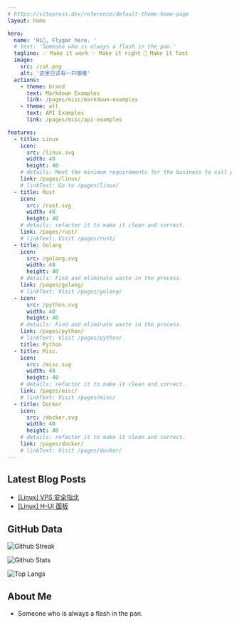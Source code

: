 ```yaml
---
# https://vitepress.dev/reference/default-theme-home-page
layout: home

hero:
  name: 'Hi👋, Flygar here. '
  # text: 'Someone who is always a flash in the pan.'
  tagline: ✅ Make it work ✨ Make it right 🚀 Make it fast
  image:
    src: /cat.png
    alt: '这里应该有一只喵喵'
  actions:
    - theme: brand
      text: Markdown Examples
      link: /pages/misc/markdown-examples
    - theme: alt
      text: API Examples
      link: /pages/misc/api-examples

features:
  - title: Linux
    icon:
      src: /linux.svg
      width: 40
      height: 40
    # details: Meet the minimum requirements for the business to call project a success.
    link: /pages/linux/
    # linkText: Go to /pages/linux/
  - title: Rust
    icon:
      src: /rust.svg
      width: 40
      height: 40
    # details: refactor it to make it clean and correct.
    link: /pages/rust/
    # linkText: Visit /pages/rust/
  - title: Golang
    icon:
      src: /golang.svg
      width: 40
      height: 40
    # details: Find and eliminate waste in the process.
    link: /pages/golang/
    # linkText: Visit /pages/golang/
  - icon:
      src: /python.svg
      width: 40
      height: 40
    # details: Find and eliminate waste in the process.
    link: /pages/python/
    # linkText: Visit /pages/python/
    title: Python
  - title: Misc.
    icon:
      src: /misc.svg
      width: 40
      height: 40
    # details: refactor it to make it clean and correct.
    link: /pages/misc/
    # linkText: Visit /pages/misc/
  - title: Docker
    icon:
      src: /docker.svg
      width: 40
      height: 40
    # details: refactor it to make it clean and correct.
    link: /pages/docker/
    # linkText: Visit /pages/docker/
---
```


## Latest Blog Posts

- [[Linux] VPS 安全指北](/pages/linux/vps_reload)
- [[Linux] H-UI 面板](/pages/linux/hui)

## GitHub Data

![Github Streak](https://streak-stats.demolab.com/?user=ifourx&theme=buefy)

![Github Stats](https://github-readme-stats.vercel.app/api?username=ifourx&show_icons=true&theme=buefy&count_private=true)

![Top Langs](https://github-readme-stats.vercel.app/api/top-langs/?username=ifourx&hide=javascript,html&layout=compact)

## About Me

- Someone who is always a flash in the pan.

<!-- - **我是锅里一闪而过的火光.** -->
